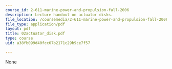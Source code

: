 ```yaml
---
course_id: 2-611-marine-power-and-propulsion-fall-2006
description: Lecture handout on actuator disks.
file_location: /coursemedia/2-611-marine-power-and-propulsion-fall-2006/a38fb099d40fcc67b2171c29b9ce7f57_02actuator_disk.pdf
file_type: application/pdf
layout: pdf
title: 02actuator_disk.pdf
type: course
uid: a38fb099d40fcc67b2171c29b9ce7f57

---
```

None